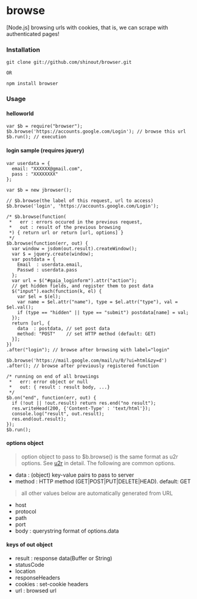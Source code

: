 browse
==========
[Node.js] browsing urls with cookies, that is, we can scrape with authenticated pages!

### Installation ###
    git clone git://github.com/shinout/browser.git

    OR

    npm install browser 

### Usage ###
#### helloworld ####
    var $b = require("browser");
    $b.browse('https://accounts.google.com/Login'); // browse this url
    $b.run(); // execution

#### login sample (requires jquery) ####
    var userdata = {
      email: "XXXXXX@gmail.com",
      pass : "XXXXXXXX"
    };

    var $b = new jbrowser();

    // $b.browse(the label of this request, url to access)
    $b.browse('login', 'https://accounts.google.com/Login');

    /* $b.browse(function(
     *   err : errors occured in the previous request, 
     *   out : result of the previous browsing
     *) { return url or return [url, options] }
     */
    $b.browse(function(err, out) {
      var window = jsdom(out.result).createWindow();
      var $ = jquery.create(window);
      var postdata = {
        Email  : userdata.email,
        Passwd : userdata.pass
      };
      var url = $("#gaia_loginform").attr("action");
      // get hidden fields, and register them to post data
      $("input").each(function(k, el) {
        var $el = $(el);
        var name = $el.attr("name"), type = $el.attr("type"), val = $el.val();
        if (type == "hidden" || type == "submit") postdata[name] = val;
      });
      return [url, {
        data  : postdata, // set post data
        method: "POST"    // set HTTP method (default: GET)
      }];
    })
    .after("login"); // browse after browsing with label="login"

    $b.browse('https://mail.google.com/mail/u/0/?ui=html&zy=d')
    .after(); // browse after previously registered function

    /* running on end of all browsings
     *   err: error object or null
     *   out: { result : result body, ...}
     */
    $b.on("end", function(err, out) {
      if (!out || !out.result) return res.end("no result");
      res.writeHead(200, {'Content-Type' : 'text/html'});
      console.log("result", out.result);
      res.end(out.result);
    });
    $b.run();


#### options object ####
>option object to pass to $b.browse() is the same format as u2r options.
See <a href="https://github.com/shinout/u2r">u2r</a> in detail.
The following are common options.

 - data   : (object) key-value pairs to pass to server
 - method : HTTP method (GET|POST|PUT|DELETE|HEAD). default: GET

>all other values below are automatically generated from URL

 - host
 - protocol
 - path
 - port
 - body : querystring format of options.data

#### keys of out object ####
 - result : response data(Buffer or String)
 - statusCode
 - location
 - responseHeaders
 - cookies : set-cookie headers
 - url : browsed url
